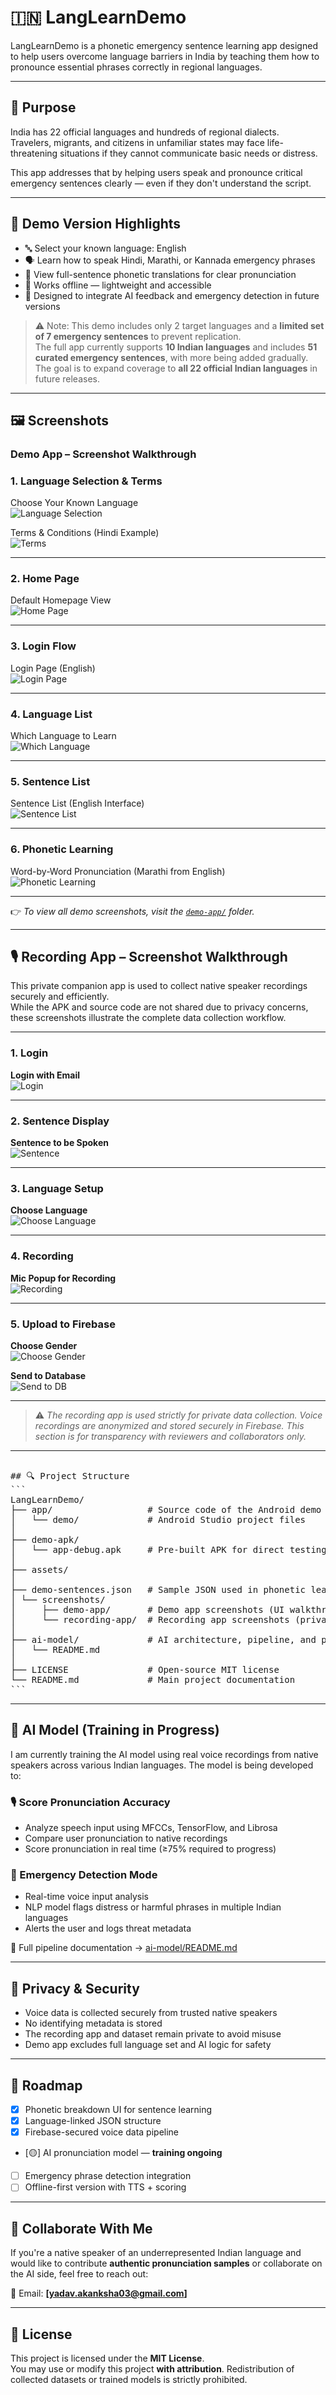 # 🇮🇳 LangLearnDemo

LangLearnDemo is a phonetic emergency sentence learning app designed to help users overcome language barriers in India by teaching them how to pronounce essential phrases correctly in regional languages.

---

## 🧭 Purpose

India has 22 official languages and hundreds of regional dialects.  
Travelers, migrants, and citizens in unfamiliar states may face life-threatening situations if they cannot communicate basic needs or distress.

This app addresses that by helping users speak and pronounce critical emergency sentences clearly — even if they don't understand the script.

---

## 📱 Demo Version Highlights

- 🔤 Select your known language: English  
- 🗣️ Learn how to speak Hindi, Marathi, or Kannada emergency phrases  
- 📖 View full-sentence phonetic translations for clear pronunciation  
- 📶 Works offline — lightweight and accessible  
- 🎯 Designed to integrate AI feedback and emergency detection in future versions  

> ⚠️ Note: This demo includes only 2 target languages and a **limited set of 7 emergency sentences** to prevent replication.  
> The full app currently supports **10 Indian languages** and includes **51 curated emergency sentences**, with more being added gradually.  
> The goal is to expand coverage to **all 22 official Indian languages** in future releases.



---

## 🖼️ Screenshots

### Demo App – Screenshot Walkthrough

### 1. Language Selection & Terms

Choose Your Known Language  
![Language Selection](assets/screenshots/demo-app/language_selection_terms/language_select.jpg)

Terms & Conditions (Hindi Example)  
![Terms](assets/screenshots/demo-app/language_selection_terms/Terms_Condtions_hi.jpg)

---

### 2. Home Page

Default Homepage View  
![Home Page](assets/screenshots/demo-app/home_page/home_page_en.jpg)


---

### 3. Login Flow

Login Page (English)  
![Login Page](assets/screenshots/demo-app/login_otp_username/login_page_en.jpg)


---
### 4.  Language List


Which Language to Learn  
![Which Language](assets/screenshots/demo-app/language_sentences/which_lang_to_learn_en.jpg)

---

### 5. Sentence List

Sentence List (English Interface)  
![Sentence List](assets/screenshots/demo-app/language_sentences/sentences_en.jpg)

---

### 6. Phonetic Learning

Word-by-Word Pronunciation (Marathi from English)  
![Phonetic Learning](assets/screenshots/demo-app/phonetic_learning/learning_marathi_from_english.jpg)

---

👉 *To view all demo screenshots, visit the [`demo-app/`](assets/screenshots/demo-app/) folder.*

---

## 🎙️ Recording App – Screenshot Walkthrough

This private companion app is used to collect native speaker recordings securely and efficiently.  
While the APK and source code are not shared due to privacy concerns, these screenshots illustrate the complete data collection workflow.

---

### 1. Login 

**Login with Email**  
![Login](assets/screenshots/recording-app/01_login.webp)

---

### 2. Sentence Display

**Sentence to be Spoken**  
![Sentence](assets/screenshots/recording-app/02_sentences.webp)

---

### 3. Language Setup

**Choose Language**  
![Choose Language](assets/screenshots/recording-app/03_choose_language.webp)

---
### 4. Recording

**Mic Popup for Recording**  
![Recording](assets/screenshots/recording-app/05_record.webp)

---

### 5. Upload to Firebase

**Choose Gender**  
![Choose Gender](assets/screenshots/recording-app/06_choose_gender.webp)

**Send to Database**  
![Send to DB](assets/screenshots/recording-app/07_send_to_db.webp)

---

> ⚠️ *The recording app is used strictly for private data collection. Voice recordings are anonymized and stored securely in Firebase. This section is for transparency with reviewers and collaborators only.*


---

<pre> 
## 🔍 Project Structure 
```
LangLearnDemo/ 
├── app/                  # Source code of the Android demo app 
│   └── demo/             # Android Studio project files 
│ 
├── demo-apk/ 
│   └── app-debug.apk     # Pre-built APK for direct testing 
│ 
├── assets/ 
│ 
├── demo-sentences.json   # Sample JSON used in phonetic learning 
│ └── screenshots/ 
│     ├── demo-app/       # Demo app screenshots (UI walkthrough) 
│     └── recording-app/  # Recording app screenshots (private app) 
│ 
├── ai-model/             # AI architecture, pipeline, and progress 
│   └── README.md 
│ 
├── LICENSE               # Open-source MIT license 
└── README.md             # Main project documentation 
```
</pre>


---

## 🧠 AI Model (Training in Progress)

I am currently training the AI model using real voice recordings from native speakers across various Indian languages. The model is being developed to:

### 🎙️ Score Pronunciation Accuracy
- Analyze speech input using MFCCs, TensorFlow, and Librosa
- Compare user pronunciation to native recordings
- Score pronunciation in real time (≥75% required to progress)

### 🚨 Emergency Detection Mode
- Real-time voice input analysis
- NLP model flags distress or harmful phrases in multiple Indian languages
- Alerts the user and logs threat metadata

📂 Full pipeline documentation → [ai-model/README.md](./ai-model/README.md)

---

## 🔐 Privacy & Security

- Voice data is collected securely from trusted native speakers
- No identifying metadata is stored
- The recording app and dataset remain private to avoid misuse
- Demo app excludes full language set and AI logic for safety

---

## 📅 Roadmap

- [x] Phonetic breakdown UI for sentence learning
- [x] Language-linked JSON structure
- [x] Firebase-secured voice data pipeline
- [🟡] AI pronunciation model — **training ongoing**
- [ ] Emergency phrase detection integration
- [ ] Offline-first version with TTS + scoring

---

## 🤝 Collaborate With Me

If you're a native speaker of an underrepresented Indian language and would like to contribute **authentic pronunciation samples** or collaborate on the AI side, feel free to reach out:

📧 Email: **[yadav.akanksha03@gmail.com]**

---

## 📜 License

This project is licensed under the **MIT License**.  
You may use or modify this project **with attribution**. Redistribution of collected datasets or trained models is strictly prohibited.



